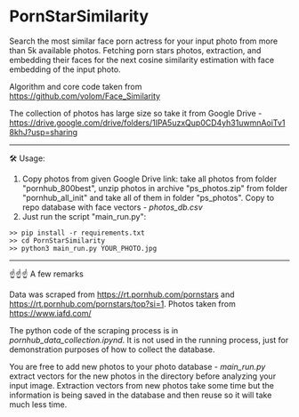 # PornStarSimilarity
Search the most similar face porn actress for your input photo from more than 5k available photos. 
Fetching porn stars photos, extraction, and embedding their faces for the next cosine similarity estimation with face embedding of the input photo.

Algorithm and core code taken from https://github.com/volom/Face_Similarity

The collection of photos has large size so take it from Google Drive - https://drive.google.com/drive/folders/1IPA5uzxQup0CD4yh31uwmnAoiTv18khJ?usp=sharing

--------------------------------

🛠 Usage:

1. Copy photos from given Google Drive link: take all photos from folder "pornhub_800best", unzip photos in archive "ps_photos.zip" from folder "pornhub_all_init" and take all of them in folder "ps_photos". Copy to repo database with face vectors - *photos_db.csv*
2. Just run the script "main_run.py":
```
>> pip install -r requirements.txt
>> cd PornStarSimilarity
>> python3 main_run.py YOUR_PHOTO.jpg

```

--------------------------------

☝️☝️☝️ A few remarks

Data was scraped from https://rt.pornhub.com/pornstars and https://rt.pornhub.com/pornstars/top?si=1. Photos taken from https://www.iafd.com/

The python code of the scraping process is in *pornhub_data_collection.ipynd*. It is not used in the running process, just for demonstration purposes of how to collect the database.

You are free to add new photos to your photo database - *main_run.py* extract vectors for the new photos in the directory before analyzing your input image. Extraction vectors from new photos take some time but the information is being saved in the database and then reuse so it will take much less time.
